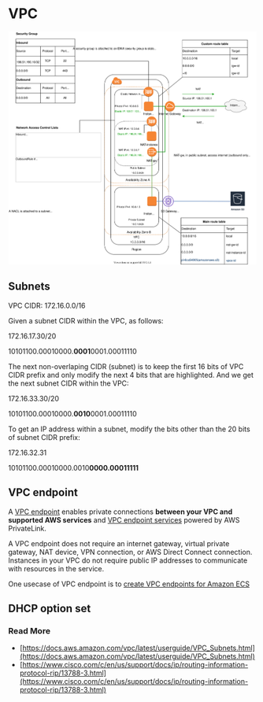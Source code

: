 # VPC

![vpc](../img/aws-vpc.svg)

## Subnets

VPC CIDR: 172.16.0.0/16

Given a subnet CIDR within the VPC, as follows:

172.16.17.30/20

10101100.00010000.**0001**0001.00011110

The next non-overlaping CIDR (subnet) is to keep the first 16 bits of VPC CIDR prefix and only modify the next 4 bits that are highlighted. And we get the next subnet CIDR within the VPC:

172.16.33.30/20

10101100.00010000.**0010**0001.00011110

To get an IP address within a subnet, modify the bits other than the 20 bits of subnet CIDR prefix:

172.16.32.31 

10101100.00010000.0010**0000.00011111**

## VPC endpoint

A [VPC endpoint](https://docs.aws.amazon.com/vpc/latest/privatelink/vpc-endpoints.html) enables private connections **between your VPC and supported AWS services** and [VPC endpoint services](https://docs.aws.amazon.com/vpc/latest/privatelink/endpoint-service.html) powered by AWS PrivateLink.

A VPC endpoint does not require an internet gateway, virtual private gateway, NAT device, VPN connection, or AWS Direct Connect connection. Instances in your VPC do not require public IP addresses to communicate with resources in the service. 

One usecase of VPC endpoint is to [create VPC endpoints for Amazon ECS](https://docs.aws.amazon.com/AmazonECS/latest/developerguide/vpc-endpoints.html)

## DHCP option set


### Read More

- [https://docs.aws.amazon.com/vpc/latest/userguide/VPC_Subnets.html](https://docs.aws.amazon.com/vpc/latest/userguide/VPC_Subnets.html)
- [https://www.cisco.com/c/en/us/support/docs/ip/routing-information-protocol-rip/13788-3.html](https://www.cisco.com/c/en/us/support/docs/ip/routing-information-protocol-rip/13788-3.html)

